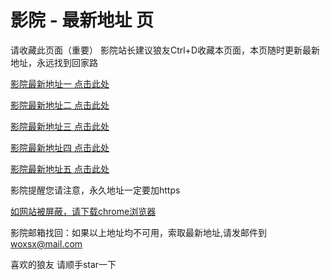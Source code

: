 # 影院 - 最新地址 页

请收藏此页面（重要）
影院站长建议狼友Ctrl+D收藏本页面，本页随时更新最新地址，永远找到回家路

[影院最新地址一 点击此处](https://5gzt.buzz/) 

[影院最新地址二 点击此处](https://5gzr.buzz/) 

[影院最新地址三 点击此处](https://5gzm.buzz/) 

[影院最新地址四 点击此处](https://5gzo.buzz/) 

[影院最新地址五 点击此处](https://5gzj.buzz/) 

影院提醒您请注意，永久地址一定要加https

[如网站被屏蔽，请下载chrome浏览器](https://8xe23.com/chrome_93.0.4577.82.apk) 

影院邮箱找回：如果以上地址均不可用，索取最新地址,请发邮件到 woxsx@mail.com

喜欢的狼友 请顺手star一下